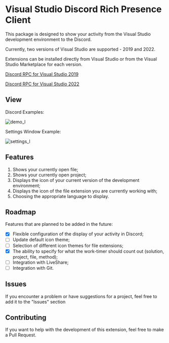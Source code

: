 # Visual Studio Discord Rich Presence Client
This package is designed to show your activity from the Visual Studio development environment to the Discord.

Currently, two versions of Visual Studio are supported - 2019 and 2022.

Extensions can be installed directly from Visual Studio or from the Visual Studio Marketplace for each version.

[Discord RPC for Visual Studio 2019](https://marketplace.visualstudio.com/items?itemName=Ryavel.vsdrp2019)

[Discord RPC for Visual Studio 2022](https://marketplace.visualstudio.com/items?itemName=Ryavel.vsdrp2022)

## View
Discord Examples:

![demo_l](https://user-images.githubusercontent.com/55898777/151147335-367d4d82-ebad-41c7-9ddb-3a1df7992688.png)

Settings Window Example:

![settings_l](https://user-images.githubusercontent.com/55898777/151147550-bb985d86-60a0-4b91-a5dc-5c425f30a82c.png)

## Features
1. Shows your currently open file;
2. Shows your currently open project;
3. Displays the icon of your current version of the development environment;
4. Displays the icon of the file extension you are currently working with;
5. Choosing the appropriate language to display.

## Roadmap
Features that are planned to be added in the future:
- [x] Flexible configuration of the display of your activity in Discord;
- [ ] Update default icon theme;
- [ ] Selection of different icon themes for file extensions;
- [x] The ability to specify for what the work-timer should count out (solution, project, file, method);
- [ ] Integration with LiveShare;
- [ ] Integration with Git.

## Issues
If you encounter a problem or have suggestions for a project, feel free to add it to the "Issues" section

## Contributing
If you want to help with the development of this extension, feel free to make a Pull Request.
